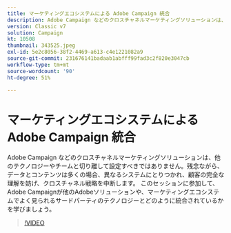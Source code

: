 ```yaml
---
title: マーケティングエコシステムによる Adobe Campaign 統合
description: Adobe Campaign などのクロスチャネルマーケティングソリューションは、他のテクノロジーやチームと切り離して設定すべきではありません。
version: Classic v7
solution: Campaign
kt: 10508
thumbnail: 343525.jpeg
exl-id: 5e2c8056-38f2-4469-a613-c4e1221082a9
source-git-commit: 231676141badaab1abfff99fad3c2f820e3047cb
workflow-type: tm+mt
source-wordcount: '90'
ht-degree: 51%

---
```


# マーケティングエコシステムによる Adobe Campaign 統合

Adobe Campaign などのクロスチャネルマーケティングソリューションは、他のテクノロジーやチームと切り離して設定すべきではありません。残念ながら、データとコンテンツは多くの場合、異なるシステムにとりつかれ、顧客の完全な理解を妨げ、クロスチャネル戦略を中断します。 このセッションに参加して、Adobe Campaignが他のAdobeソリューションや、マーケティングエコシステムでよく見られるサードパーティのテクノロジーとどのように統合されているかを学びましょう。

>[!VIDEO](https://video.tv.adobe.com/v/343525/?quality=12&learn=on)
